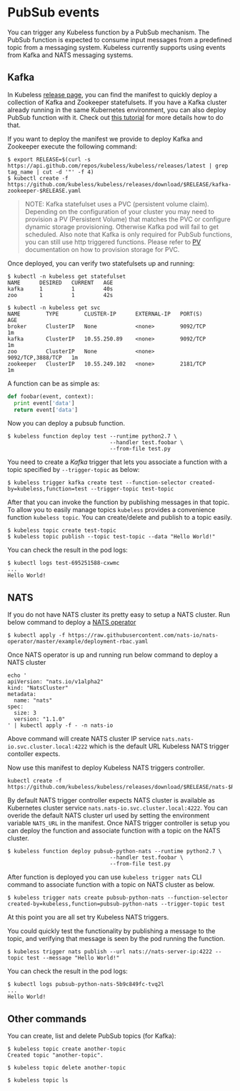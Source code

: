 # PubSub events

You can trigger any Kubeless function by a PubSub mechanism. The PubSub function is expected to consume input messages from a predefined topic from a messaging system. Kubeless currently supports using events from Kafka and NATS messaging systems.

## Kafka

In Kubeless [release page](https://github.com/kubeless/kubeless/releases), you can find the manifest to quickly deploy a collection of Kafka and Zookeeper statefulsets. If you have a Kafka cluster already running in the same Kubernetes environment, you can also deploy PubSub function with it. Check out [this tutorial](/docs/use-existing-kafka.md) for more details how to do that.

If you want to deploy the manifest we provide to deploy Kafka and Zookeeper execute the following command:

```console
$ export RELEASE=$(curl -s https://api.github.com/repos/kubeless/kubeless/releases/latest | grep tag_name | cut -d '"' -f 4)
$ kubectl create -f https://github.com/kubeless/kubeless/releases/download/$RELEASE/kafka-zookeeper-$RELEASE.yaml
```

> NOTE: Kafka statefulset uses a PVC (persistent volume claim). Depending on the configuration of your cluster you may need to provision a PV (Persistent Volume) that matches the PVC or configure dynamic storage provisioning. Otherwise Kafka pod will fail to get scheduled. Also note that Kafka is only required for PubSub functions, you can still use http triggered functions. Please refer to [PV](https://kubernetes.io/docs/concepts/storage/persistent-volumes/) documentation on how to provision storage for PVC.

Once deployed, you can verify two statefulsets up and running:

```
$ kubectl -n kubeless get statefulset
NAME      DESIRED   CURRENT   AGE
kafka     1         1         40s
zoo       1         1         42s

$ kubectl -n kubeless get svc
NAME        TYPE        CLUSTER-IP      EXTERNAL-IP   PORT(S)             AGE
broker      ClusterIP   None            <none>        9092/TCP            1m
kafka       ClusterIP   10.55.250.89    <none>        9092/TCP            1m
zoo         ClusterIP   None            <none>        9092/TCP,3888/TCP   1m
zookeeper   ClusterIP   10.55.249.102   <none>        2181/TCP            1m
```

A function can be as simple as:

```python
def foobar(event, context):
  print event['data']
  return event['data']
```

Now you can deploy a pubsub function. 

```console
$ kubeless function deploy test --runtime python2.7 \
                                --handler test.foobar \
                                --from-file test.py
```

You need to create a _Kafka_ trigger that lets you associate a function with a topic specified by `--trigger-topic` as below:

```console
$ kubeless trigger kafka create test --function-selector created-by=kubeless,function=test --trigger-topic test-topic
```

After that you can invoke the function by publishing messages in that topic. To allow you to easily manage topics `kubeless` provides a convenience function `kubeless topic`. You can create/delete and publish to a topic easily.

```console
$ kubeless topic create test-topic
$ kubeless topic publish --topic test-topic --data "Hello World!"
```

You can check the result in the pod logs:

```console
$ kubectl logs test-695251588-cxwmc
...
Hello World!
```
## NATS

If you do not have NATS cluster its pretty easy to setup a NATS cluster. Run below command to deploy a [NATS operator](https://github.com/nats-io/nats-operator)

```console
$ kubectl apply -f https://raw.githubusercontent.com/nats-io/nats-operator/master/example/deployment-rbac.yaml
```

Once NATS operator is up and running run below command to deploy a NATS cluster

```console
echo '
apiVersion: "nats.io/v1alpha2"
kind: "NatsCluster"
metadata:
  name: "nats"
spec:
  size: 3
  version: "1.1.0"
' | kubectl apply -f - -n nats-io
```

Above command will create NATS cluster IP service `nats.nats-io.svc.cluster.local:4222` which is the default URL Kubeless NATS trigger contoller expects.

Now use this manifest to deploy Kubeless NATS triggers controller.

```console
kubectl create -f https://github.com/kubeless/kubeless/releases/download/$RELEASE/nats-$RELEASE.yaml
```

By default NATS trigger controller expects NATS cluster is available as Kubernetes cluster service `nats.nats-io.svc.cluster.local:4222`. You can overide the default NATS cluster url used by setting the environment variable `NATS_URL` in the manifest. Once NATS trigger controller is setup you can deploy the function and associate function with a topic on the NATS cluster.

```console
$ kubeless function deploy pubsub-python-nats --runtime python2.7 \
                                --handler test.foobar \
                                --from-file test.py
```

After function is deployed you can use `kubeless trigger nats` CLI command to  associate function with a topic on NATS cluster as below.

```console
$ kubeless trigger nats create pubsub-python-nats --function-selector created-by=kubeless,function=pubsub-python-nats --trigger-topic test
```

At this point you are all set try Kubeless NATS triggers.

You could quickly test the functionality by publishing a message to the topic, and verifying that message is seen by the pod running the function.

```console
$ kubeless trigger nats publish --url nats://nats-server-ip:4222 --topic test --message "Hello World!"
```

You can check the result in the pod logs:

```console
$ kubectl logs pubsub-python-nats-5b9c849fc-tvq2l
...
Hello World!
```

## Other commands

You can create, list and delete PubSub topics (for Kafka):

```console
$ kubeless topic create another-topic
Created topic "another-topic".

$ kubeless topic delete another-topic

$ kubeless topic ls
```
